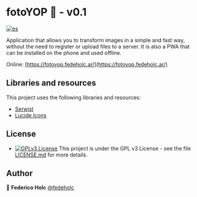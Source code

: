 # fotoYOP 🧿 - v0.1

[![es](https://img.shields.io/badge/lang-es-yellow.svg)](https://github.com/fedeholc/fotoyop/blob/main/README.es.md)

Application that allows you to transform images in a simple and fast way, without the need to register or upload files to a server. It is also a PWA that can be installed on the phone and used offline.

Online: [https://fotoyop.fedeholc.ar/](https://fotoyop.fedeholc.ar/)

## Libraries and resources

This project uses the following libraries and resources:

- [Serwist](https://serwist.pages.dev/)
- [Lucide Icons](https://lucide.dev/)

## License

- [![GPLv3 License](https://img.shields.io/badge/License-GPL%20v3-yellow.svg)](https://opensource.org/licenses/) This project is under the GPL v3 License - see the file [LICENSE.md](LICENSE.md) for more details.

## Author

👤 **Federico Holc** [@fedeholc](https://github.com/fedeholc)
